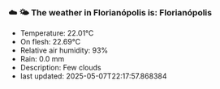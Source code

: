 ### ☁️ 🌤️  The weather in Florianópolis is: Florianópolis

- Temperature: 22.01°C
- On flesh: 22.69°C
- Relative air humidity: 93%
- Rain: 0.0 mm
- Description: Few clouds
- last updated: 2025-05-07T22:17:57.868384
